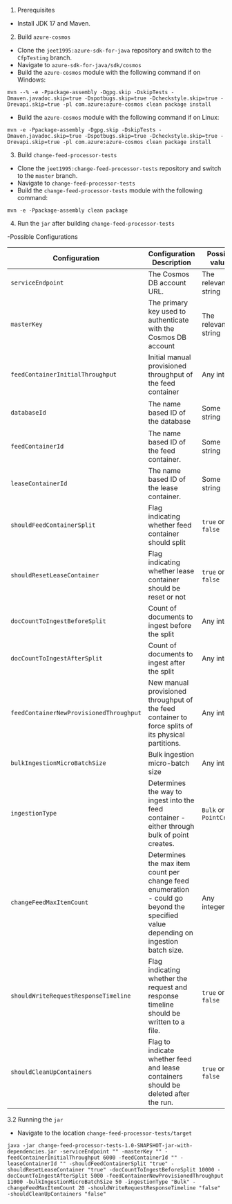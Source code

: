 
1. Prerequisites

- Install JDK 17 and Maven.

2. Build `azure-cosmos`

- Clone the `jeet1995:azure-sdk-for-java` repository and switch to the `CfpTesting` branch.
- Navigate to `azure-sdk-for-java/sdk/cosmos`
- Build the `azure-cosmos` module with the following command if on Windows:

```
mvn --% -e -Ppackage-assembly -Dgpg.skip -DskipTests -Dmaven.javadoc.skip=true -Dspotbugs.skip=true -Dcheckstyle.skip=true -Drevapi.skip=true -pl com.azure:azure-cosmos clean package install
```
- Build the `azure-cosmos` module with the following command if on Linux:
```
mvn -e -Ppackage-assembly -Dgpg.skip -DskipTests -Dmaven.javadoc.skip=true -Dspotbugs.skip=true -Dcheckstyle.skip=true -Drevapi.skip=true -pl com.azure:azure-cosmos clean package install
```

3. Build `change-feed-processor-tests`

- Clone the `jeet1995:change-feed-processor-tests` repository and switch to the `master` branch.
- Navigate to `change-feed-processor-tests`
- Build the `change-feed-processor-tests` module with the following command:

```
mvn -e -Ppackage-assembly clean package
```

4. Run the `jar` after building `change-feed-processor-tests`

-Possible Configurations

| Configuration                           | Configuration Description                                                                                                          | Possible values         | Defaults                                       |
|-----------------------------------------|------------------------------------------------------------------------------------------------------------------------------------|-------------------------|------------------------------------------------|
| `serviceEndpoint`                       | The Cosmos DB account URL.                                                                                                         | The relevant string     | Setting this is compulsory.                    |
| `masterKey`                             | The primary key used to authenticate with the Cosmos DB account                                                                    | The relevant string     | Setting this is compulsory.                    |
| `feedContainerInitialThroughput`        | Initial manual provisioned throughput of the feed container                                                                        | Any integer             | 6000                                           |
| `databaseId`                            | The name based ID of the database                                                                                                  | Some string             | `all-version-deletes-test-db`                  |
| `feedContainerId`                       | The name based ID of the feed container.                                                                                           | Some string             | Defaults to a UUID prefix and `-feed` suffix.  |
| `leaseContainerId`                      | The name based ID of the lease container.                                                                                          | Some string             | Defaults to a UUID prefix and `-lease` suffix. |
| `shouldFeedContainerSplit`              | Flag indicating whether feed container should split                                                                                | `true` or `false`       | `false`                                        |
| `shouldResetLeaseContainer`             | Flag indicating whether lease container should be reset or not                                                                     | `true` or `false`       | `false`                                        |
| `docCountToIngestBeforeSplit`           | Count of documents to ingest before the split                                                                                      | Any integer             | 6000                                           |
| `docCountToIngestAfterSplit`            | Count of documents to ingest after the split                                                                                       | Any integer             | 6000                                           |
| `feedContainerNewProvisionedThroughput` | New manual provisioned throughput of the feed container to force splits of its physical partitions.                                | Any integer             | 11000                                          |
| `bulkIngestionMicroBatchSize`           | Bulk ingestion micro-batch size                                                                                                    | Any integer             | 50                                             |
| `ingestionType`                         | Determines the way to ingest into the feed container - either through bulk of point creates.                                       | `Bulk` or `PointCreate` | `Bulk`                                         |
| `changeFeedMaxItemCount`                | Determines the max item count per change feed enumeration - could go beyond the specified value depending on ingestion batch size. | Any integer.            | 10                                             |
| `shouldWriteRequestResponseTimeline`    | Flag indicating whether the request and response timeline should be written to a file.                                             | `true` or `false`       | `false`                                        |
| `shouldCleanUpContainers`               | Flag to indicate whether feed and lease containers should be deleted after the run.                                                | `true` or `false`       | `true`                                         |

3.2 Running the `jar`

- Navigate to the location `change-feed-processor-tests/target`
```
java -jar change-feed-processor-tests-1.0-SNAPSHOT-jar-with-dependencies.jar -serviceEndpoint "" -masterKey "" -feedContainerInitialThroughput 6000 -feedContainerId "" -leaseContainerId "" -shouldFeedContainerSplit "true" -shouldResetLeaseContainer "true" -docCountToIngestBeforeSplit 10000 -docCountToIngestAfterSplit 5000 -feedContainerNewProvisionedThroughput 11000 -bulkIngestionMicroBatchSize 50 -ingestionType "Bulk" -changeFeedMaxItemCount 20 -shouldWriteRequestResponseTimeline "false" -shouldCleanUpContainers "false"
```